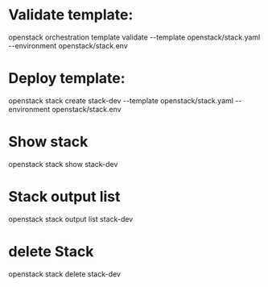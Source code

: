 # Validate template:

openstack orchestration template validate --template openstack/stack.yaml --environment openstack/stack.env

# Deploy template:

openstack stack create stack-dev --template openstack/stack.yaml --environment openstack/stack.env

# Show stack

openstack stack show stack-dev

# Stack output list

openstack stack output list stack-dev

# delete Stack

openstack stack delete stack-dev
